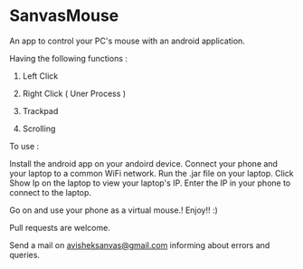 # SanvasMouse
An app to control your PC's mouse with an android application.

Having the following functions :
1. Left Click

2. Right Click ( Uner Process )

3. Trackpad

4. Scrolling



To use :

Install the android app on your andoird device.
Connect your phone and your laptop to a common WiFi network.
Run the .jar file on your laptop.
Click Show Ip on the laptop to view your laptop's IP.
Enter the IP in your phone to connect to the laptop.

Go on and use your phone as a virtual mouse.! Enjoy!! :)

Pull requests are welcome.

Send a mail on avisheksanvas@gmail.com informing about errors and queries. 

